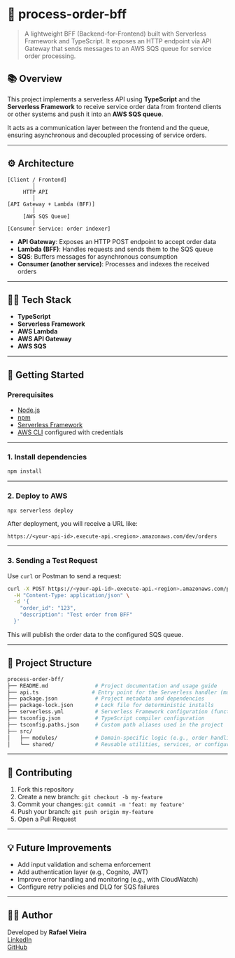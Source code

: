 # 🚀 process-order-bff

> A lightweight BFF (Backend-for-Frontend) built with Serverless Framework and TypeScript. It exposes an HTTP endpoint via API Gateway that sends messages to an AWS SQS queue for service order processing.

## 📚 Overview

This project implements a serverless API using **TypeScript** and the **Serverless Framework** to receive service order data from frontend clients or other systems and push it into an **AWS SQS queue**.

It acts as a communication layer between the frontend and the queue, ensuring asynchronous and decoupled processing of service orders.

---

## ⚙️ Architecture

```
[Client / Frontend]
        │
     HTTP API
        │
[API Gateway + Lambda (BFF)]
        │
     [AWS SQS Queue]
        │
[Consumer Service: order indexer]
```

- **API Gateway**: Exposes an HTTP POST endpoint to accept order data
- **Lambda (BFF)**: Handles requests and sends them to the SQS queue
- **SQS**: Buffers messages for asynchronous consumption
- **Consumer (another service)**: Processes and indexes the received orders

---

## 🧑‍💻 Tech Stack

- **TypeScript**
- **Serverless Framework**
- **AWS Lambda**
- **AWS API Gateway**
- **AWS SQS**

---

## 🚀 Getting Started

### Prerequisites

- [Node.js](https://nodejs.org/)
- [npm](https://www.npmjs.com/)
- [Serverless Framework](https://www.serverless.com/framework/docs/getting-started/)
- [AWS CLI](https://docs.aws.amazon.com/cli/latest/userguide/install-cliv2.html) configured with credentials

---

### 1. Install dependencies

```bash
npm install
```

---

### 2. Deploy to AWS

```bash
npx serverless deploy
```

After deployment, you will receive a URL like:

```
https://<your-api-id>.execute-api.<region>.amazonaws.com/dev/orders
```

---

### 3. Sending a Test Request

Use `curl` or Postman to send a request:

```bash
curl -X POST https://<your-api-id>.execute-api.<region>.amazonaws.com/process-order \
  -H "Content-Type: application/json" \
  -d '{
    "order_id": "123",
    "description": "Test order from BFF"
  }'
```

This will publish the order data to the configured SQS queue.

---

## 📁 Project Structure

```bash
process-order-bff/
├── README.md               # Project documentation and usage guide
├── api.ts                 # Entry point for the Serverless handler (mapped in serverless.yml)
├── package.json            # Project metadata and dependencies
├── package-lock.json       # Lock file for deterministic installs
├── serverless.yml          # Serverless Framework configuration (functions, resources, permissions)
├── tsconfig.json           # TypeScript compiler configuration
├── tsconfig.paths.json     # Custom path aliases used in the project
├── src/
│   ├── modules/            # Domain-specific logic (e.g., order handling)
│   └── shared/             # Reusable utilities, services, or configuration
```

---

## 🤝 Contributing

1. Fork this repository  
2. Create a new branch: `git checkout -b my-feature`  
3. Commit your changes: `git commit -m 'feat: my feature'`  
4. Push your branch: `git push origin my-feature`  
5. Open a Pull Request

---

## 💡 Future Improvements

- Add input validation and schema enforcement  
- Add authentication layer (e.g., Cognito, JWT)  
- Improve error handling and monitoring (e.g., with CloudWatch)  
- Configure retry policies and DLQ for SQS failures

---

## 🧑‍🏫 Author

Developed by **Rafael Vieira**  
[LinkedIn](https://www.linkedin.com/in/rafael-eraldo-vieira/)  
[GitHub](https://github.com/RafaelLeveske)
